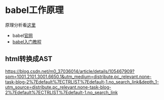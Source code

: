 # babel工作原理

原理分析看[这里](https://juejin.im/post/5d7e4cb46fb9a06acf2b8a46)  

* babel[官网](https://www.babeljs.cn/docs/)
* [babel入门教程](http://www.ruanyifeng.com/blog/2016/01/babel.html)

## html转换成AST
https://blog.csdn.net/m0_37036014/article/details/105467909?spm=1001.2101.3001.6650.1&utm_medium=distribute.pc_relevant.none-task-blog-2%7Edefault%7ECTRLIST%7Edefault-1.no_search_link&depth_1-utm_source=distribute.pc_relevant.none-task-blog-2%7Edefault%7ECTRLIST%7Edefault-1.no_search_link
